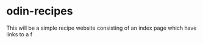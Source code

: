 # odin-recipes
This will be a simple recipe website consisting of an index page which have links to a f